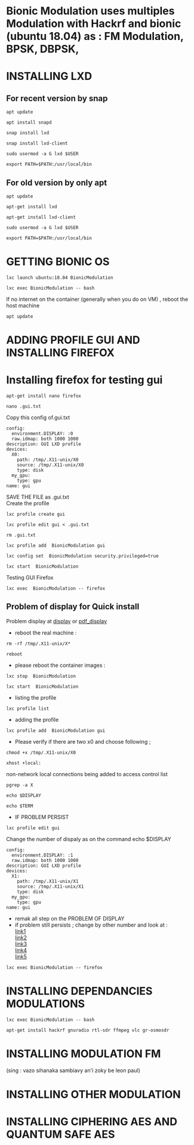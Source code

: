 # Bionic Modulation uses multiples Modulation with Hackrf and bionic (ubuntu 18.04) as : FM Modulation, BPSK, DBPSK,
# INSTALLING LXD
## For recent version by snap
```  
apt update
```  
```  
apt install snapd 
```  
```  
snap install lxd 
```  
```  
snap install lxd-client
```  
```  
sudo usermod -a G lxd $USER  
```  
```  
export PATH=$PATH:/usr/local/bin  
```  
## For old version by only apt
```  
apt update
```  
```  
apt-get install lxd 
```  
```  
apt-get install lxd-client
```  
```  
sudo usermod -a G lxd $USER  
```  
```  
export PATH=$PATH:/usr/local/bin  
```  
# GETTING BIONIC OS 
```  
lxc launch ubuntu:18.04 BionicModulation
```
```  
lxc exec BionicModulation -- bash
```
If no internet on the container (generally when you do on VM) , reboot the host machine
```  
apt update
```

# ADDING PROFILE GUI AND INSTALLING FIREFOX
# Installing firefox for testing gui
```
apt-get install nano firefox
```
```
nano .gui.txt
```
Copy this config of.gui.txt
```
config:
  environment.DISPLAY: :0
  raw.idmap: both 1000 1000
description: GUI LXD profile
devices:
  X0:
    path: /tmp/.X11-unix/X0
    source: /tmp/.X11-unix/X0
    type: disk
  my_gpu:
    type: gpu
name: gui
```
SAVE THE FILE as .gui.txt </br>
Create the profile
```
lxc profile create gui
```
```
lxc profile edit gui < .gui.txt
```
```
rm .gui.txt
```
```
lxc profile add  BionicModulation gui
```
```
lxc config set  BionicModulation security.privileged=true
```
```
lxc start  BionicModulation
```
Testing GUI Firefox
```
lxc exec  BionicModulation -- firefox
```
## Problem of display for Quick install
Problem display at [display](https://bbs.archlinux.org/viewtopic.php?id=221449) or [pdf_display](https://github.com/SitrakaResearchAndPOC/HackrfJAM_LXD/blob/main/How%20to%20resolve%20%E2%80%9CNo%20protocol%20specified%20Unable%20to%20init%20server__%20%5BSolved%5D%20_%20Newbie%20Corner%20_%20Arch%20Linux%20Forums.pdf) </br>

* reboot the real machine :
```
rm -rf /tmp/.X11-unix/X*
```
```
reboot
```
* please reboot the container images : 
```
lxc stop  BionicModulation
```
```
lxc start  BionicModulation
```
* listing the profile
```
lxc profile list
```
* adding the profile
```
lxc profile add  BionicModulation gui
```
* Please verify if there are two x0 and choose following ; 
```
chmod +x /tmp/.X11-unix/X0
```
```
xhost +local:
```
non-network local connections being added to access control list
```
pgrep -a X
```
```
echo $DISPLAY
```
```
echo $TERM
```
* IF PROBLEM PERSIST
```
lxc profile edit gui
```
Change the number of dispaly as on the command echo $DISPLAY
```
config:
  environment.DISPLAY: :1
  raw.idmap: both 1000 1000
description: GUI LXD profile
devices:
  X1:
    path: /tmp/.X11-unix/X1
    source: /tmp/.X11-unix/X1
    type: disk
  my_gpu:
    type: gpu
name: gui
```
* remak all step on the PROBLEM OF DISPLAY
* if problem still persists ; change by other number and look at : </br> [link1](https://bbs.archlinux.org/viewtopic.php?id=221449) </br>[link2](https://bbs.archlinux.org/viewtopic.php?id=272491)  </br> [link3](https://bbs.archlinux.org/viewtopic.php?id=270585) </br> [link4](https://bbs.archlinux.org/viewtopic.php?id=281572) </br> [link5](https://bbs.archlinux.org/viewtopic.php?id=288581) </br>
```
lxc exec BionicModulation -- firefox
```

# INSTALLING DEPENDANCIES MODULATIONS
```
lxc exec BionicModulation -- bash
```
```
apt-get install hackrf gnuradio rtl-sdr ffmpeg vlc gr-osmosdr
```

# INSTALLING MODULATION FM
(sing : vazo sihanaka sambiavy an'i zoky be leon paul)


# INSTALLING OTHER MODULATION



# INSTALLING CIPHERING AES AND QUANTUM SAFE AES
